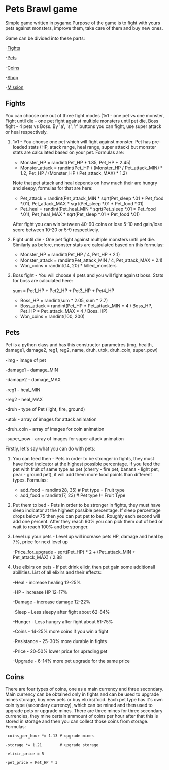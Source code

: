 # Pets Brawl game

Simple game written in pygame.Purpose of the game is to fight with yours pets against monsters, improve them, take care of them and buy new ones.

Game can be divided into these parts:

-[Fights](#fights "Goto Fights")

-[Pets](#pets "Goto Pets")

-[Coins](#coins "Goto Coins")

-[Shop](#shop "Goto Shop")

-[Mission](#mission "Goto Mission")


## Fights
You can choose one out of three fight modes (1v1 - one pet vs one monster, Fight until die - one pet fight against multiple monsters until pet die, Boss fight - 4 pets vs Boss. By 'a', 's', 'r' buttons you can fight, use super attack or heal respectively.

1. 1v1 - You choose one pet which will fight against monster. Pet has pre-loaded stats (HP, atack range, heal range, super attack) but monster stats are calculated based
on your pet. Formulas are:
    - Monster_HP = randint(Pet_HP * 1.85, Pet_HP * 2.45)
    - Monster_attack = randint(Pet_HP / (Monster_HP / Pet_attack_MIN) * 1.2, Pet_HP / (Monster_HP / Pet_attack_MAX) * 1.2)
    
    Note that pet attack and heal depends on how much their are hungry and sleepy, formulas for that are here:
    - Pet_attack = randint(Pet_attack_MIN * sqrt(Pet_sleep *.01 * Pet_food *.01), Pet_attack_MAX * sqrt(Pet_sleep *.01 * Pet_food *.01)
    - Pet_heal = randint(Pet_heal_MIN * sqrt(Pet_sleep *.01 * Pet_food *.01), Pet_heal_MAX * sqrt(Pet_sleep *.01 * Pet_food *.01)
    
    After fight you can win between 40-90 coins or lose 5-10 and gain/lose score between 10-20 or 5-9 respectively.
    
2. Fight until die - One pet fight against multiple monsters until pet die. Similarly as before, monster stats are calculated based on this formulas:
    - Monster_HP = randint(Pet_HP / 4, Pet_HP * 2.1)
    - Monster_attack = randint(Pet_attack_MIN / 4, Pet_attack_MAX * 2.1)
    - Won_coins = randint(14, 20) * killed_monsters

3. Boss fight - You will choose 4 pets and you will fight against boss. Stats for boss are calculated here:
    
    sum = Pet1_HP + Pet2_HP + Pet3_HP + Pet4_HP
    - Boss_HP = randint(sum * 2.05, sum * 2.7)
    - Boss_attack = randint(Pet_HP * Pet_attack_MIN * 4 / Boss_HP, Pet_HP * Pet_attack_MAX * 4 / Boss_HP)
    - Won_coins = randint(100, 200)

## Pets

Pet is a python class and has this constructor parametres (img, health, damage1, damage2, reg1, reg2, name, druh, utok, druh_coin, super_pow)

-img - image of pet

-damage1 - damage_MIN

-damage2 - damage_MAX

-reg1 - heal_MIN

-reg2 - heal_MAX

-druh - type of Pet (light, fire, ground)

-utok - array of images for attack animation

-druh_coin - array of images for coin animation

-super_pow - array of images for super attack animation

Firstly, let's say what you can do with pets:
1. You can feed then - Pets in order to be stronger in fights, they must have food indicator at the highest possible percentage. If you feed the pet with fruit of same type as pet (cherry - fire pet, banana - light pet, pear - ground pet), it will add them more food points than different types. Formulas: 
    - add_food = randint(28, 35) # Pet type = Fruit type
    - add_food = randint(17, 23) # Pet type != Fruit Type
    
2. Put them to bed - Pets in order to be stronger in fights, they must have sleep indicator at the highest possible percentage. If sleep percentage drops below 75 then you can put pet to bed. Roughly each second will add one percent. After they reach 90% you can pick them out of bed or wait to reach 100% and be stronger.

3. Level up your pets - Level up will increase pets HP, damage and heal by 7%, price for next level up

    -Price_for_upgrade - sqrt(Pet_HP) * 2 + (Pet_attack_MIN + Pet_attack_MAX) / 2.88

4. Use elixirs on pets - If pet drink elixir, then pet gain some additionall abillities. List of all elixirs and their effects:

    -Heal - increase healing 12-25%
    
    -HP - increase HP 12-17%
    
    -Damage - increase damage 12-22%
    
    -Sleep - Less sleepy after fight about 62-84%
    
    -Hunger - Less hungry after fight about 51-75%
    
    -Coins - 14-25% more coins if you win a fight
    
    -Resistance - 25-30% more durable in fights
    
    -Price - 20-50% lower price for uprading pet
    
    -Upgrade - 6-14% more pet upgrade for the same price

## Coins
There are four types of coins, one as a main currency and three secondary. Main currency can be obtained only in fights and can be used to upgrade mines storage, buy new pets or buy elixirs/food. Each pet type has it's own coin type (secondary currency), which can be mined and then used to upgrade pets or upgrade mines. There are three mines for three secondary currencies, they mine certain ammount of coins per hour after that this is stored in storage and then you can collect those coins from storage. Formulas:

    -coins_per_hour *= 1.13 # upgrade mines

    -storage *= 1.21        # upgrade storage
    
    -elixir_price = 5
    
    -pet_price = Pet_HP * 3
